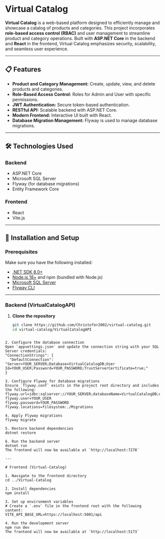 ﻿# Virtual Catalog

**Virtual Catalog** is a web-based platform designed to efficiently manage and showcase a catalog of products and categories. This project incorporates **role-based access control (RBAC)** and user management to streamline product and category operations. Built with **ASP.NET Core** in the backend and **React** in the frontend, Virtual Catalog emphasizes security, scalability, and seamless user experience.

---

## 📋 Features

- **Product and Category Management:** Create, update, view, and delete products and categories.
- **Role-Based Access Control:** Roles for Admin and User with specific permissions.
- **JWT Authentication:** Secure token-based authentication.
- **RESTful API:** Scalable backend with ASP.NET Core.
- **Modern Frontend:** Interactive UI built with React.
- **Database Migration Management:** Flyway is used to manage database migrations.

---

## 🛠️ Technologies Used

### Backend
- ASP.NET Core
- Microsoft SQL Server
- Flyway (for database migrations)
- Entity Framework Core

### Frontend
- React
- Vite.js

---

## 🚀 Installation and Setup

### Prerequisites
Make sure you have the following installed:

- [.NET SDK 8.0+](https://dotnet.microsoft.com/download)
- [Node.js 18+](https://nodejs.org/) and npm (bundled with Node.js)
- [Microsoft SQL Server](https://www.microsoft.com/en-us/sql-server/sql-server-downloads)
- [Flyway CLI](https://flywaydb.org/getstarted)

---

### Backend (VirtualCatalogAPI)

1. **Clone the repository**
   ```bash
   git clone https://github.com/Christofer2002/virtual-catalog.git
   cd virtual-catalog/VirtualCatalogAPI 
```

2. Configure the database connection
Open `appsettings.json` and update the connection string with your SQL Server credentials:
"ConnectionStrings": {
  "DefaultConnection": "Server=YOUR_SERVER;Database=VirtualCatalogDB;User Id=YOUR_USER;Password=YOUR_PASSWORD;TrustServerCertificate=true;"
}

3. Configure Flyway for database migrations
Ensure `flyway.conf` exists in the project root directory and includes the following:
flyway.url=jdbc:sqlserver://YOUR_SERVER;databaseName=VirtualCatalogDB;encrypt=true;trustServerCertificate=true
flyway.user=YOUR_USER
flyway.password=YOUR_PASSWORD
flyway.locations=filesystem:./Migrations

4. Apply Flyway migrations
flyway migrate

5. Restore backend dependencies
dotnet restore

6. Run the backend server
dotnet run
The frontend will now be available at `http://localhost:7278`

---

# Frontend (Virtual-Catalog)

1. Navigate to the frontend directory
cd ../Virtual-Catalog

2. Install dependencies
npm install

3. Set up environment variables
# Create a `.env` file in the frontend root with the following content:
VITE_API_BASE_URL=https://localhost:5001/api

4. Run the development server
npm run dev
The frontend will now be available at `http://localhost:5173`

